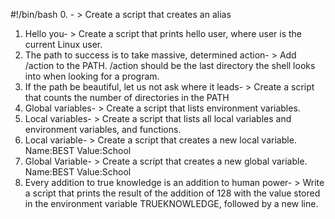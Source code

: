#!/bin/bash
0. <o>- > Create a script that creates an alias
1. Hello you- > Create a script that prints hello user, where user is the current Linux user.
2. The path to success is to take massive, determined action- > Add /action to the PATH. /action should be the last directory the shell looks into when looking for a program.
3.  If the path be beautiful, let us not ask where it leads- > Create a script that counts the number of directories in the PATH
4. Global variables- > Create a script that lists environment variables.
5. Local variables- > Create a script that lists all local variables and environment variables, and functions.
6.  Local variable- > Create a script that creates a new local variable. Name:BEST Value:School
7. Global Variable- > Create a script that creates a new global variable. Name:BEST Value:School
8. Every addition to true knowledge is an addition to human power- > Write a script that prints the result of the addition of 128 with the value stored in the environment variable TRUEKNOWLEDGE, followed by a new line. 
